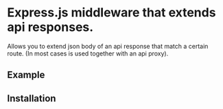 # Express.js middleware that extends api responses. 

Allows you to extend json body of an api response that match a certain route. (In most cases is used together with an api proxy).

## Example

## Installation
   
